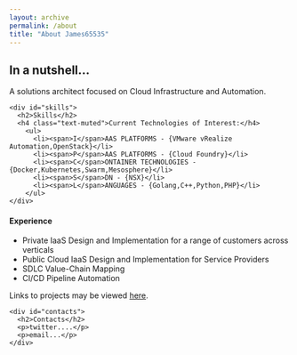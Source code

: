 ```yaml
---
layout: archive
permalink: /about
title: "About James65535"
---
```


<div class="resume row">
  <div class="col-md-6 post-nav">
    <div id="about_me">
      <h2>In a nutshell...</h2>
      <p>A solutions architect focused on Cloud Infrastructure and Automation.</p>
    </div>

    <div id="skills">
      <h2>Skills</h2>
      <h4 class="text-muted">Current Technologies of Interest:</h4>
        <ul>
          <li><span>I</span>AAS PLATFORMS - {VMware vRealize Automation,OpenStack}</li>
          <li><span>P</span>AAS PLATFORMS - {Cloud Foundry}</li>
          <li><span>C</span>ONTAINER TECHNOLOGIES - {Docker,Kubernetes,Swarm,Mesosphere}</li>
          <li><span>S</span>DN - {NSX}</li>
          <li><span>L</span>ANGUAGES - {Golang,C++,Python,PHP}</li>
        </ul>
    </div>
  </div>

  <div class="col-md-6 post-nav">
    <div id="experience">
      <h4 class="text-muted">Experience</h4>
      <ul>
        <li>Private IaaS Design and Implementation for a range of customers across verticals</li>
        <li>Public Cloud IaaS Design and Implementation for Service Providers</li>
        <li>SDLC Value-Chain Mapping</li>
        <li>CI/CD Pipeline Automation</li>
      </ul>
      <p>Links to projects may be viewed <a href="{{ "/projects" | prepend:site.baseurl }}">here</a>.</p>
    </div> 

    <div id="contacts">
      <h2>Contacts</h2>
      <p>twitter....</p>
      <p>email...</p>
    </div>
  </div>
</div>
